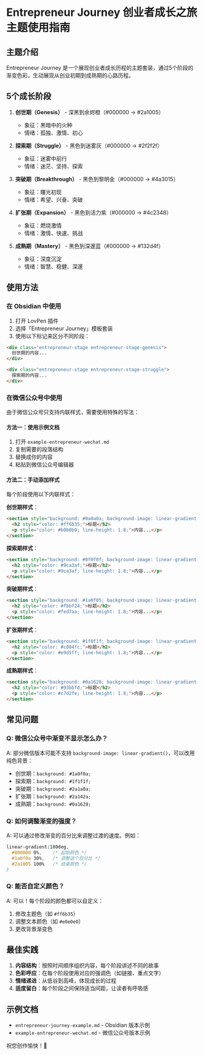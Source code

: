 # Entrepreneur Journey 创业者成长之旅主题使用指南

## 主题介绍

Entrepreneur Journey 是一个展现创业者成长历程的主题套装，通过5个阶段的渐变色彩，生动展现从创业初期到成熟期的心路历程。

## 5个成长阶段

1. **创世期（Genesis）** - 深黑到余烬橙（#000000 → #2a1005）
   - 象征：黑暗中的火种
   - 情绪：孤独、激情、初心

2. **探索期（Struggle）** - 黑色到迷雾灰（#000000 → #2f2f2f）
   - 象征：迷雾中前行
   - 情绪：迷茫、坚持、探索

3. **突破期（Breakthrough）** - 黑色到黎明金（#000000 → #4a3015）
   - 象征：曙光初现
   - 情绪：希望、兴奋、突破

4. **扩张期（Expansion）** - 黑色到活力紫（#000000 → #4c2348）
   - 象征：燃烧激情
   - 情绪：激情、快速、挑战

5. **成熟期（Mastery）** - 黑色到深邃蓝（#000000 → #132d4f）
   - 象征：深度沉淀
   - 情绪：智慧、稳健、深邃

## 使用方法

### 在 Obsidian 中使用

1. 打开 LovPen 插件
2. 选择「Entrepreneur Journey」模板套装
3. 使用以下标记来区分不同阶段：

```html
<div class="entrepreneur-stage entrepreneur-stage-genesis">
  创世期的内容...
</div>

<div class="entrepreneur-stage entrepreneur-stage-struggle">
  探索期的内容...
</div>
```

### 在微信公众号中使用

由于微信公众号只支持内联样式，需要使用特殊的写法：

#### 方法一：使用示例文档

1. 打开 `example-entrepreneur-wechat.md`
2. 复制需要的段落结构
3. 替换成你的内容
4. 粘贴到微信公众号编辑器

#### 方法二：手动添加样式

每个阶段使用以下内联样式：

**创世期样式**：
```html
<section style="background: #0a0a0a; background-image: linear-gradient(180deg, #000000 0%, #0d0705 25%, #1a0f0a 50%, #2a1005 100%); padding: 48px 24px; margin: 32px 0; border-radius: 12px; color: #e0e0e0; position: relative;">
  <h2 style="color: #ff6b35;">标题</h2>
  <p style="color: #b0b0b0; line-height: 1.8;">内容...</p>
</section>
```

**探索期样式**：
```html
<section style="background: #0f0f0f; background-image: linear-gradient(180deg, #000000 0%, #0a0a0a 25%, #1f1f1f 50%, #2f2f2f 100%); padding: 48px 24px; margin: 32px 0; border-radius: 12px; color: #d1d5db;">
  <h2 style="color: #9ca3af;">标题</h2>
  <p style="color: #9ca3af; line-height: 1.8;">内容...</p>
</section>
```

**突破期样式**：
```html
<section style="background: #1a0f05; background-image: linear-gradient(180deg, #000000 0%, #1a0a00 25%, #2a1a0a 50%, #4a3015 100%); padding: 48px 24px; margin: 32px 0; border-radius: 12px; color: #fef3c7;">
  <h2 style="color: #fbbf24;">标题</h2>
  <p style="color: #fed7aa; line-height: 1.8;">内容...</p>
</section>
```

**扩张期样式**：
```html
<section style="background: #1f0f1f; background-image: linear-gradient(180deg, #000000 0%, #140a14 25%, #2a142a 50%, #4c2348 100%); padding: 48px 24px; margin: 32px 0; border-radius: 12px; color: #f3e8ff;">
  <h2 style="color: #c084fc;">标题</h2>
  <p style="color: #e9d5ff; line-height: 1.8;">内容...</p>
</section>
```

**成熟期样式**：
```html
<section style="background: #0a1628; background-image: linear-gradient(180deg, #000000 0%, #050a14 25%, #0a1628 50%, #132d4f 100%); padding: 48px 24px; margin: 32px 0; border-radius: 12px; color: #e0e7ff;">
  <h2 style="color: #93bbfd;">标题</h2>
  <p style="color: #c7d2fe; line-height: 1.8;">内容...</p>
</section>
```

## 常见问题

### Q: 微信公众号中渐变不显示怎么办？

A: 部分微信版本可能不支持 `background-image: linear-gradient()`，可以改用纯色背景：

- 创世期：`background: #1a0f0a;`
- 探索期：`background: #1f1f1f;`
- 突破期：`background: #2a1a0a;`
- 扩张期：`background: #2a142a;`
- 成熟期：`background: #0a1628;`

### Q: 如何调整渐变的强度？

A: 可以通过修改渐变的百分比来调整过渡的速度。例如：
```css
linear-gradient(180deg, 
  #000000 0%,    /* 起始颜色 */
  #1a0f0a 30%,   /* 调整这个百分比 */
  #2a1005 100%   /* 结束颜色 */
)
```

### Q: 能否自定义颜色？

A: 可以！每个阶段的颜色都可以自定义：

1. 修改主题色（如 `#ff6b35`）
2. 调整文本颜色（如 `#e0e0e0`）
3. 更改背景渐变色

## 最佳实践

1. **内容结构**：按照时间顺序组织内容，每个阶段讲述不同的故事
2. **色彩呼应**：在每个阶段使用对应的强调色（如链接、重点文字）
3. **情绪递进**：从低谷到高峰，体现成长的过程
4. **适度留白**：每个阶段之间保持适当间距，让读者有呼吸感

## 示例文档

- `entrepreneur-journey-example.md` - Obsidian 版本示例
- `example-entrepreneur-wechat.md` - 微信公众号版本示例

祝您创作愉快！🚀
